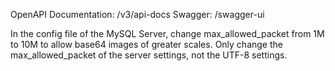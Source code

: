 OpenAPI Documentation: /v3/api-docs
Swagger: /swagger-ui

In the config file of the MySQL Server, change max_allowed_packet from 1M to 10M to allow base64 images of greater scales.
Only change the max_allowed_packet of the server settings, not the UTF-8 settings.